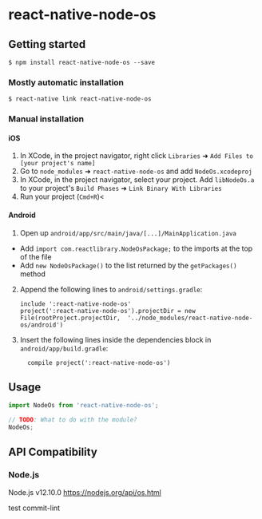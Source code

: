 # react-native-node-os

## Getting started

`$ npm install react-native-node-os --save`

### Mostly automatic installation

`$ react-native link react-native-node-os`

### Manual installation


#### iOS

1. In XCode, in the project navigator, right click `Libraries` ➜ `Add Files to [your project's name]`
2. Go to `node_modules` ➜ `react-native-node-os` and add `NodeOs.xcodeproj`
3. In XCode, in the project navigator, select your project. Add `libNodeOs.a` to your project's `Build Phases` ➜ `Link Binary With Libraries`
4. Run your project (`Cmd+R`)<

#### Android

1. Open up `android/app/src/main/java/[...]/MainApplication.java`
  - Add `import com.reactlibrary.NodeOsPackage;` to the imports at the top of the file
  - Add `new NodeOsPackage()` to the list returned by the `getPackages()` method
2. Append the following lines to `android/settings.gradle`:
  	```
  	include ':react-native-node-os'
  	project(':react-native-node-os').projectDir = new File(rootProject.projectDir, 	'../node_modules/react-native-node-os/android')
  	```
3. Insert the following lines inside the dependencies block in `android/app/build.gradle`:
  	```
      compile project(':react-native-node-os')
  	```


## Usage
```javascript
import NodeOs from 'react-native-node-os';

// TODO: What to do with the module?
NodeOs;
```

## API Compatibility

### Node.js

Node.js v12.10.0
https://nodejs.org/api/os.html

test commit-lint


